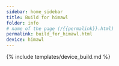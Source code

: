 ```yaml
---
sidebar: home_sidebar
title: Build for himawl
folder: info
# name of the page (/{{permalink}}.html)
permalink: build_for_himawl.html
device: himawl
---
```

{% include templates/device_build.md %}
